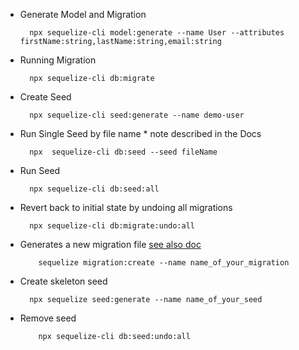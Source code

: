 - Generate Model and Migration

        npx sequelize-cli model:generate --name User --attributes firstName:string,lastName:string,email:string

- Running Migration

        npx sequelize-cli db:migrate

- Create Seed

        npx sequelize-cli seed:generate --name demo-user

- Run Single Seed by file name * note described in the Docs

        npx  sequelize-cli db:seed --seed fileName

- Run Seed

        npx sequelize-cli db:seed:all

- Revert back to initial state by undoing all migrations

        npx sequelize-cli db:migrate:undo:all

- Generates a new migration file [see also doc](https://sequelize.readthedocs.io/en/latest/docs/migrations/)

          sequelize migration:create --name name_of_your_migration

- Create skeleton seed

        npx sequelize seed:generate --name name_of_your_seed

- Remove seed

          npx sequelize-cli db:seed:undo:all
